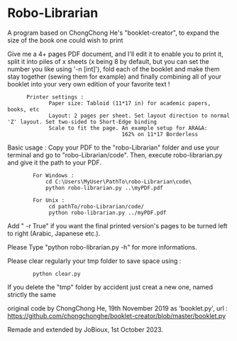 # Robo-Librarian
A program based on ChongChong He's "booklet-creator", to expand the size of the book one could wish to print


Give me a 4+ pages PDF document, and I'll edit it to enable you to print it, split it into piles 
of x sheets (x being 8 by default, but you can set the number you like using '-n [int]'), fold 
each of the booklet and make them stay together (sewing them for example) and finally combining
all of your booklet into your very own edition of your favorite text !
                                                                      
          Printer settings :
                 Paper size: Tabloid (11*17 in) for academic papers, books, etc 
                 Layout: 2 pages per sheet. Set layout direction to normal 'Z' layout. Set two-sided to Short-Edge binding 
                 Scale to fit the page. An example setup for ARA&A:
                                        162% on 11*17 Borderless 

Basic usage : Copy your PDF to the "robo-Librarian" folder and use your terminal and go to "robo-Librarian/code". 
              Then, execute robo-librarian.py and give it the path to your PDF.
              
            For Windows :  
                cd C:\Users\MyUser\PathTo\robo-Librarian\code\
                python robo-librarian.py ..\myPDF.pdf
            
            For Unix : 
                 cd pathTo/robo-Librarian/code/
                 python robo-librarian.py ../myPDF.pdf

  Add " -r True" if you want the final printed version's pages to be turned left to right (Arabic, Japanese etc.).

  Please Type "python robo-librarian.py -h" for more informations.

  Please clear regularly your tmp folder to save space using : 
            
            python clear.py
  If you delete the "tmp" folder by accident just creat a new one, named strictly the same


    
original code by ChongChong He, 19th November 2019 as 'booklet.py', url : https://github.com/chongchonghe/booklet-creator/blob/master/booklet.py
  
  Remade and extended by JoBioux, 1st October 2023.

